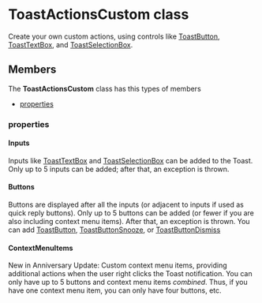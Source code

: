
# ToastActionsCustom class

Create your own custom actions, using controls like [ToastButton](Microsoft_Toolkit_Uwp_Notifications_ToastButton.md), [ToastTextBox](Microsoft_Toolkit_Uwp_Notifications_ToastTextBox.md), and [ToastSelectionBox](Microsoft_Toolkit_Uwp_Notifications_ToastSelectionBox.md).

## Members

The **ToastActionsCustom** class has this types of members

* [properties](#properties)

### properties

#### Inputs

Inputs like [ToastTextBox](Microsoft_Toolkit_Uwp_Notifications_ToastTextBox.md) and [ToastSelectionBox](Microsoft_Toolkit_Uwp_Notifications_ToastSelectionBox.md) can be added to the Toast. Only up to 5 inputs can be added; after that, an exception is thrown.

#### Buttons

Buttons are displayed after all the inputs (or adjacent to inputs if used as quick reply buttons). Only up to 5 buttons can be added (or fewer if you are also including context menu items). After that, an exception is thrown. You can add [ToastButton](Microsoft_Toolkit_Uwp_Notifications_ToastButton.md), [ToastButtonSnooze](Microsoft_Toolkit_Uwp_Notifications_ToastButtonSnooze.md), or [ToastButtonDismiss](Microsoft_Toolkit_Uwp_Notifications_ToastButtonDismiss.md)

#### ContextMenuItems

New in Anniversary Update: Custom context menu items, providing additional actions when the user right clicks the Toast notification. You can only have up to 5 buttons and context menu items *combined*. Thus, if you have one context menu item, you can only have four buttons, etc.
